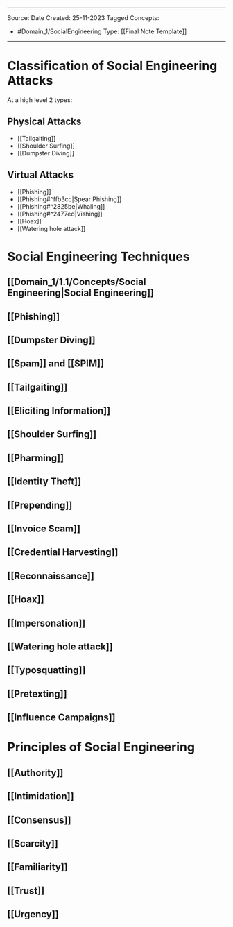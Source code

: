 - - -
Source:
Date Created:  25-11-2023
Tagged Concepts:
- #Domain_1/SocialEngineering
Type: [[Final Note Template]]
- - - 

# Classification of Social Engineering Attacks

At a high level 2 types:
## Physical Attacks
- [[Tailgaiting]]
- [[Shoulder Surfing]]
- [[Dumpster Diving]]
## Virtual Attacks
- [[Phishing]] 
- [[Phishing#^ffb3cc|Spear Phishing]]
- [[Phishing#^2825be|Whaling]]
- [[Phishing#^2477ed|Vishing]]
- [[Hoax]]
- [[Watering hole attack]]
# Social Engineering Techniques
## [[Domain_1/1.1/Concepts/Social Engineering|Social Engineering]]
## [[Phishing]]
## [[Dumpster Diving]]

## [[Spam]] and [[SPIM]]
## [[Tailgaiting]]

## [[Eliciting Information]]

## [[Shoulder Surfing]]
## [[Pharming]]
## [[Identity Theft]]
## [[Prepending]]
## [[Invoice Scam]]
## [[Credential Harvesting]]
## [[Reconnaissance]]
## [[Hoax]]
## [[Impersonation]]
## [[Watering hole attack]]
## [[Typosquatting]]
## [[Pretexting]]
## [[Influence Campaigns]]

# Principles of Social Engineering
## [[Authority]]
## [[Intimidation]]
## [[Consensus]]
## [[Scarcity]]
## [[Familiarity]]
## [[Trust]]
## [[Urgency]]

